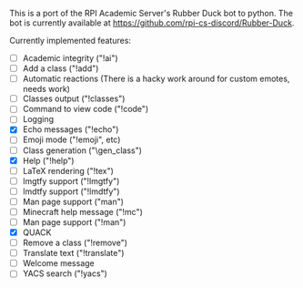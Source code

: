 This is a port of the RPI Academic Server's Rubber Duck bot to python.  The bot is currently available at https://github.com/rpi-cs-discord/Rubber-Duck.

Currently implemented features:
* [ ] Academic integrity ("!ai")
* [ ] Add a class ("!add")
* [ ] Automatic reactions (There is a hacky work around for custom emotes, needs work)
* [ ] Classes output ("!classes")
* [ ] Command to view code ("!code")
* [ ] Logging
* [X] Echo messages ("!echo")
* [ ] Emoji mode ("!emoji", etc)
* [ ] Class generation ("\gen_class")
* [X] Help ("!help")
* [ ] LaTeX rendering ("!tex")
* [ ] lmgtfy support ("!lmgtfy")
* [ ] lmdtfy support ("!lmdtfy")
* [ ] Man page support ("man")
* [ ] Minecraft help message ("!mc")
* [ ] Man page support ("!man")
* [X] QUACK
* [ ] Remove a class ("!remove")
* [ ] Translate text ("!translate")
* [ ] Welcome message
* [ ] YACS search ("!yacs")
